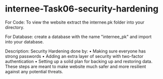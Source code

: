 # internee-Task06-security-hardening

For Code:
To view the website extract the internee.pk folder into your directory.

For Database:
create a database with the name "internee_pk" and import into your database.

Description:
Security Hardening done by:
• Making sure everyone has strong passwords
• Adding an extra layer of security with two-factor authentication
• Setting up a solid plan for backing up and restoring data.
These steps are meant to make website much safer and more resilient against any potential threats.
